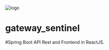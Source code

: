 ![logo](https://user-images.githubusercontent.com/61923478/156083775-c8befa55-a4fd-4f4e-b2a1-6addc3e6778d.jpg)
# gateway_sentinel

#Spring Boot API Rest and Frontend in ReactJS.

